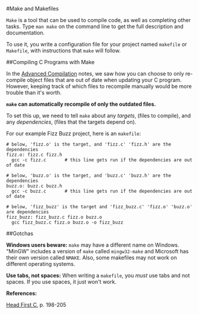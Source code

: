 #Make and Makefiles

`Make` is a tool that can be used to compile code, as well as completing
other tasks. Type `man make` on the command line to get the full description
and documentation.

To use it, you write a configuration file for your project named `makefile` or
`Makefile`, with instructions that `make` will follow.

##Compiling C Programs with Make

In the [Advanced Compilation][advanced-compilation] notes, we saw how you can
choose to only re-compile object files that are out of date when updating your
C program. However, keeping track of which files to recompile manually would
be more trouble than it's worth.

[advanced-compilation]: ./advanced_compilation.md

**`make` can automatically recompile of only the outdated files.**

To set this up, we need to tell `make` about any *targets*, (files to
compile), and any *dependencies*, (files that the targets depend on).

For our example Fizz Buzz project, here is an `makefile`:

```make
# below, 'fizz.o' is the target, and 'fizz.c' 'fizz.h' are the dependencies
fizz.o: fizz.c fizz.h
  gcc -c fizz.c       # this line gets run if the dependencies are out of date

# below, 'buzz.o' is the target, and 'buzz.c' 'buzz.h' are the dependencies
buzz.o: buzz.c buzz.h
  gcc -c buzz.c       # this line gets run if the dependencies are out of date

# below, 'fizz_buzz' is the target and 'fizz_buzz.c' 'fizz.o' 'buzz.o' are dependencies
fizz_buzz: fizz_buzz.c fizz.o buzz.o
  gcc fizz_buzz.c fizz.o buzz.o -o fizz_buzz
```

##Gotchas

**Windows users beware:** `make` may have a different name on Windows.
"MinGW" includes a version of `make` called `mingw32-make` and Microsoft has
their own version called `NMAKE`. Also, some makefiles may not work on
different operating systems.

**Use tabs, not spaces:** When writing a `makefile`, you *must* use tabs and
not spaces. If you use spaces, it just won't work.

**References:**

[Head First C][head-first-c], p. 198-205

[head-first-c]: http://www.amazon.com/Head-First-C-David-Griffiths/dp/1449399916
